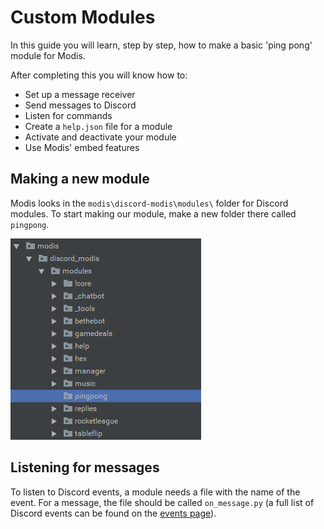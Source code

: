 # Custom Modules
In this guide you will learn, step by step, how to make a basic 'ping pong' module for Modis.

After completing this you will know how to:
* Set up a message receiver
* Send messages to Discord
* Listen for commands
* Create a `help.json` file for a module
* Activate and deactivate your module
* Use Modis' embed features


## Making a new module
Modis looks in the `modis\discord-modis\modules\` folder for Discord modules. To start making our module, make a new folder there called `pingpong`.

![Module folder structure](./img/pingpongfolder.png?raw=true "Module folder structure")


## Listening for messages
To listen to Discord events, a module needs a file with the name of the event. For a message, the file should be called `on_message.py` (a full list of Discord events can be found on the [events page](./events.md)).
